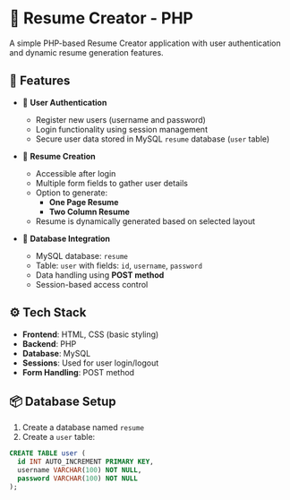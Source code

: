 # 📄 Resume Creator - PHP

A simple PHP-based Resume Creator application with user authentication and dynamic resume generation features.

## 🚀 Features

- 🔐 **User Authentication**
  - Register new users (username and password)
  - Login functionality using session management
  - Secure user data stored in MySQL `resume` database (`user` table)

- 📝 **Resume Creation**
  - Accessible after login
  - Multiple form fields to gather user details
  - Option to generate:
    - **One Page Resume**
    - **Two Column Resume**
  - Resume is dynamically generated based on selected layout

- 💾 **Database Integration**
  - MySQL database: `resume`
  - Table: `user` with fields: `id`, `username`, `password`
  - Data handling using **POST method**
  - Session-based access control
 
## ⚙️ Tech Stack

- **Frontend**: HTML, CSS (basic styling)
- **Backend**: PHP
- **Database**: MySQL
- **Sessions**: Used for user login/logout
- **Form Handling**: POST method

## 📦 Database Setup

1. Create a database named `resume`
2. Create a `user` table:
```sql
CREATE TABLE user (
  id INT AUTO_INCREMENT PRIMARY KEY,
  username VARCHAR(100) NOT NULL,
  password VARCHAR(100) NOT NULL
);
